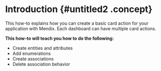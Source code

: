 # Introduction {#untitled2 .concept}

This how-to explains how you can create a basic card action for your application with Mendix. Each dashboard can have multiple card actions.

**This how-to will teach you how to do the following:**

-   Create entities and attributes
-   Add enumerations
-   Create associations
-   Delete association behavior

